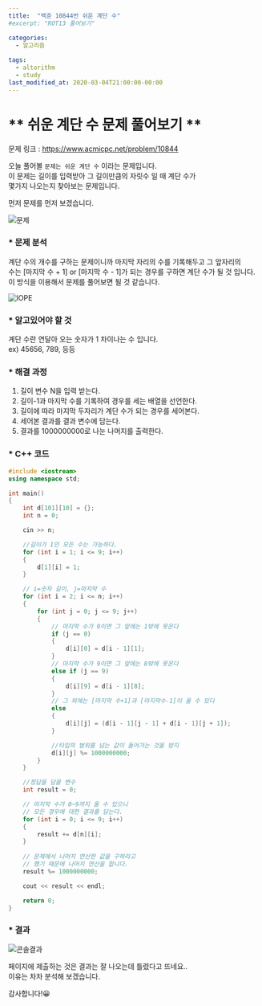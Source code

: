 ```yaml
---
title:  "백준 10844번 쉬운 계단 수"
#excerpt: "ROT13 풀어보기"

categories:
  - 알고리즘
  
tags:
  - altorithm
  - study
last_modified_at: 2020-03-04T21:00:00-00:00
--- 
```

# ** 쉬운 계단 수 문제 풀어보기 **  
  
문제 링크 : https://www.acmicpc.net/problem/10844

오늘 풀어볼 `문제는 쉬운 계단 수` 이라는 문제입니다.  
이 문제는 길이를 입력받아 그 길이만큼의 자릿수 일 때 계단 수가  
몇가지 나오는지 찾아보는 문제입니다.  
  
먼저 문제를 먼저 보겠습니다.  
  
![문제](https://user-images.githubusercontent.com/59772554/75877806-d6fa8a80-5e5b-11ea-9d5e-99a6e622d818.PNG)  
  
### * 문제 분석  
  
계단 수의 개수를 구하는 문제이니까 마지막 자리의 수를 기록해두고 그 앞자리의  
수는 [마지막 수 + 1] or [마지막 수 - 1]가 되는 경우를 구하면 계단 수가 될 것 입니다.  
이 방식을 이용해서 문제를 풀어보면 될 것 같습니다.  
  
![IOPE](https://user-images.githubusercontent.com/59772554/75950334-2f796880-5eec-11ea-9989-f873f13964c2.PNG)   

### * 알고있어야 할 것  
계단 수란 연달아 오는 숫자가 1 차이나는 수 입니다.  
ex) 45656, 789, 등등  
  
      
### * 해결 과정  

  1. 길이 변수 N을 입력 받는다.  
  2. 길이-1과 마지막 수를 기록하여 경우를 세는 배열을 선언한다.  
  3. 길이에 따라 마지막 두자리가 계단 수가 되는 경우를 세어본다.    
  4. 세어본 결과를 결과 변수에 담는다.    
  5. 결과를 1000000000로 나눈 나머지를 출력한다.    
  
  
### * C++ 코드  
  
```c++
#include <iostream>
using namespace std;

int main()
{
	int d[101][10] = {};
	int n = 0;

	cin >> n;

	//길이가 1인 모든 수는 가능하다.
	for (int i = 1; i <= 9; i++)
	{
		d[1][i] = 1;
	}

	// i=숫자 길이, j=마지막 수
	for (int i = 2; i <= n; i++)
	{
		for (int j = 0; j <= 9; j++)
		{
			// 마지막 수가 0이면 그 앞에는 1밖에 못온다
			if (j == 0)
			{
				d[i][0] = d[i - 1][1];
			}
			// 마지막 수가 9이면 그 앞에는 8밖에 못온다
			else if (j == 9)
			{
				d[i][9] = d[i - 1][8];
			}
			// 그 외에는 [마지막 수+1]과 [마지막수-1]이 올 수 있다 
			else
			{
				d[i][j] = (d[i - 1][j - 1] + d[i - 1][j + 1]);
			}

			//타입의 범위를 넘는 값이 들어가는 것을 방지
			d[i][j] %= 1000000000;
		}
	}

	//정답을 담을 변수
	int result = 0;

	// 마지막 수가 0~9까지 올 수 있으니
	// 모든 경우에 대한 결과를 담는다.
	for (int i = 0; i <= 9; i++)
	{
		result += d[n][i];
	}
	
	// 문제에서 나머지 연산한 값을 구하라고
	// 했기 때문에 나머지 연산을 합니다.
	result %= 1000000000;

	cout << result << endl;

	return 0;
}
```  
  
  
### * 결과   
  
![콘솔결과](https://user-images.githubusercontent.com/59772554/75879225-5d17d080-5e5e-11ea-8af5-4baf65559a9b.PNG)

페이지에 제출하는 것은 결과는 잘 나오는데 틀렸다고 뜨네요..  
이유는 차차 분석해 보겠습니다.   
  
  
감사합니다!😀  